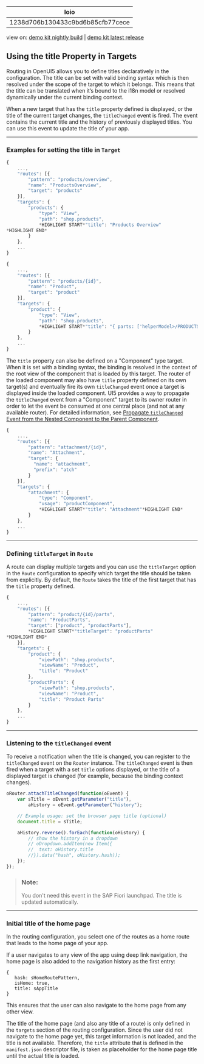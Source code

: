 <!-- loio1238d706b130433c9bd6b85cfb77cece -->

| loio |
| -----|
| 1238d706b130433c9bd6b85cfb77cece |

<div id="loio">

view on: [demo kit nightly build](https://openui5nightly.hana.ondemand.com/#/topic/1238d706b130433c9bd6b85cfb77cece) | [demo kit latest release](https://openui5.hana.ondemand.com/#/topic/1238d706b130433c9bd6b85cfb77cece)</div>

## Using the title Property in Targets

Routing in OpenUI5 allows you to define titles declaratively in the configuration. The title can be set with valid binding syntax which is then resolved under the scope of the target to which it belongs. This means that the title can be translated when it’s bound to the i18n model or resolved dynamically under the current binding context.

When a new target that has the `title` property defined is displayed, or the title of the current target changes, the `titleChanged` event is fired. The event contains the current title and the history of previously displayed titles. You can use this event to update the title of your app.

***

### Examples for setting the title in `Target`

``` js
{
    ...,
    "routes": [{
        "pattern": "products/overview",
        "name": "ProductsOverview",
        "target": "products"
    }],
    "targets": {
        "products": {
            "type": "View",
            "path": "shop.products",
            *HIGHLIGHT START*"title": "Products Overview"
*HIGHLIGHT END*
        }
    },
    ...
}
```

``` js
{
    ...,
    "routes": [{
        "pattern": "products/{id}",
        "name": "Product",
        "target": "product"
    }],
    "targets": {
        "product": {
            "type": "View",
            "path": "shop.products",
            *HIGHLIGHT START*"title": "{ parts: ['helperModel>/PRODUCTS_TITLE', 'myModel>productName'], formatter: '.myFormatterFunction' }"*HIGHLIGHT END*
        }
    },
    ...
}
```

The `title` property can also be defined on a "Component" type target. When it is set with a binding syntax, the binding is resolved in the context of the root view of the component that is loaded by this target. The router of the loaded component may also have `title` property defined on its own target\(s\) and eventually fire its own `titleChanged` event once a target is displayed inside the loaded component. UI5 provides a way to propagate the `titleChanged` event from a "Component" target to its owner router in order to let the event be consumed at one central place \(and not at any available router\). For detailed information, see [Propagate `titleChanged` Event from the Nested Component to the Parent Component](Enabling_Routing_in_Nested_Components_fb19f50.md#loiofb19f501b16e4e4991eb6a017770945b__section_PropagateTitleChanged).

``` js
{
    ...,
    "routes": [{
        "pattern": "attachment/{id}",
        "name": "Attachment",
        "target": {
          "name": "attachment",
          "prefix": "atch"
        }
    }],
    "targets": {
        "attachment": {
            "type": "Component",
            "usage": "productComponent",
            *HIGHLIGHT START*"title": "Attachment"*HIGHLIGHT END*
        }
    },
    ...
}
```

***

### Defining `titleTarget` in `Route`

A route can display multiple targets and you can use the `titleTarget` option in the `Route` configuration to specify which target the title should be taken from explicitly. By default, the `Route` takes the title of the first target that has the `title` property defined.

``` js
{
    ...,
    "routes": [{
        "pattern": "product/{id}/parts",
        "name": "ProductParts",
        "target": ["product", "productParts"],
        *HIGHLIGHT START*"titleTarget": "productParts"
*HIGHLIGHT END*
    }],
    "targets": {
        "product": {
            "viewPath": "shop.products",
            "viewName": "Product",
            "title": "Product"
        },
        "productParts": {
            "viewPath": "shop.products",
            "viewName": "Product",
            "title": "Product Parts"
        }
    },
    ...
}
```

***

### Listening to the `titleChanged` event

To receive a notification when the title is changed, you can register to the `titleChanged` event on the `Router` instance. The `titleChanged` event is then fired when a target with a set `title` options displayed, or the title of a displayed target is changed \(for example, because the binding context changes\).

``` js
oRouter.attachTitleChanged(function(oEvent) {
    var sTitle = oEvent.getParameter("title"),
        aHistory = oEvent.getParameter("history");

    // Example usage: set the browser page title (optional)
    document.title = sTitle;

    aHistory.reverse().forEach(function(oHistory) {
        // show the history in a dropdown
        // oDropdown.addItem(new Item({
        //	text: oHistory.title
        //}).data("hash", oHistory.hash));
    });
});
```

> ### Note:  
> You don't need this event in the SAP Fiori launchpad. The title is updated automatically.

***

### Initial title of the home page

In the routing configuration, you select one of the routes as a home route that leads to the home page of your app.

If a user navigates to any view of the app using deep link navigation, the home page is also added to the navigation history as the first entry:

```
{
   hash: sHomeRoutePattern,
   isHome: true,
   title: sAppTitle
}
```

This ensures that the user can also navigate to the home page from any other view.

The title of the home page \(and also any title of a route\) is only defined in the `targets` section of the routing configuration. Since the user did not navigate to the home page yet, this target information is not loaded, and the title is not available. Therefore, the `title` attribute that is defined in the `manifest.json` descriptor file, is taken as placeholder for the home page title until the actual title is loaded.

